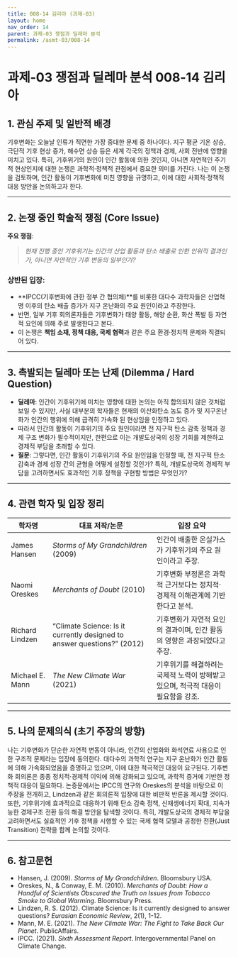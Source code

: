 ```yaml
---
title: 008-14 김리아 (과제-03)
layout: home
nav_order: 14
parent: 과제-03 쟁점과 딜레마 분석
permalink: /asmt-03/008-14
---
```


# 과제-03 쟁점과 딜레마 분석 008-14 김리아 

## 1. 관심 주제 및 일반적 배경  

기후변화는 오늘날 인류가 직면한 가장 중대한 문제 중 하나이다. 지구 평균 기온 상승, 극단적 기후 현상 증가, 해수면 상승 등은 세계 각국의 정책과 경제, 사회 전반에 영향을 미치고 있다. 특히, 기후위기의 원인이 인간 활동에 의한 것인지, 아니면 자연적인 주기적 현상인지에 대한 논쟁은 과학적·정책적 관점에서 중요한 의미를 가진다. 나는 이 논쟁을 검토하며, 인간 활동이 기후변화에 미친 영향을 규명하고, 이에 대한 사회적·정책적 대응 방안을 논의하고자 한다.  

---

## 2. 논쟁 중인 학술적 쟁점 (Core Issue)  

**주요 쟁점**:  
> *현재 진행 중인 기후위기는 인간의 산업 활동과 탄소 배출로 인한 인위적 결과인가, 아니면 자연적인 기후 변동의 일부인가?*  

### 상반된 입장:  
- **IPCC(기후변화에 관한 정부 간 협의체)**를 비롯한 대다수 과학자들은 산업혁명 이후의 탄소 배출 증가가 지구 온난화의 주요 원인이라고 주장한다.  
- 반면, 일부 기후 회의론자들은 기후변화가 태양 활동, 해양 순환, 화산 폭발 등 자연적 요인에 의해 주로 발생한다고 본다.  
- 이 논쟁은 **책임 소재, 정책 대응, 국제 협력**과 같은 주요 환경·정치적 문제와 직결되어 있다.  

---

## 3. 촉발되는 딜레마 또는 난제 (Dilemma / Hard Question)  

- **딜레마**: 인간이 기후위기에 미치는 영향에 대한 논의는 아직 합의되지 않은 것처럼 보일 수 있지만, 사실 대부분의 학자들은 현재의 이산화탄소 농도 증가 및 지구온난화가 인간의 행위에 의해 급격히 가속화 된 현상임을 인정하고 있다.
- 따라서 인간의 활동이 기후위기의 주요 원인이라면 전 지구적 탄소 감축 정책과 경제 구조 변화가 필수적이지만, 한편으로 이는 개발도상국의 성장 기회를 제한하고 경제적 부담을 초래할 수 있다.  
- **질문**: 그렇다면, 인간 활동이 기후위기의 주요 원인임을 인정할 때, 전 지구적 탄소 감축과 경제 성장 간의 균형을 어떻게 설정할 것인가? 특히, 개발도상국의 경제적 부담을 고려하면서도 효과적인 기후 정책을 구현할 방법은 무엇인가?

---

## 4. 관련 학자 및 입장 정리  

| 학자명             | 대표 저작/논문                                   | 입장 요약 |
|--------------------|---------------------------------------------------|-----------|
| James Hansen       | *Storms of My Grandchildren* (2009)              | 인간이 배출한 온실가스가 기후위기의 주요 원인이라고 주장. |
| Naomi Oreskes      | *Merchants of Doubt* (2010)                      | 기후변화 부정론은 과학적 근거보다는 정치적·경제적 이해관계에 기반한다고 분석. |
| Richard Lindzen    | “Climate Science: Is it currently designed to answer questions?” (2012) | 기후변화가 자연적 요인의 결과이며, 인간 활동의 영향은 과장되었다고 주장. |
| Michael E. Mann    | *The New Climate War* (2021)                     | 기후위기를 해결하려는 국제적 노력이 방해받고 있으며, 적극적 대응이 필요함을 강조. |

---

## 5. 나의 문제의식 (초기 주장의 방향)  

나는 기후변화가 단순한 자연적 변동이 아니라, 인간의 산업화와 화석연료 사용으로 인한 구조적 문제라는 입장에 동의한다. 대다수의 과학적 연구는 지구 온난화가 인간 활동에 의해 가속화되었음을 증명하고 있으며, 이에 대한 적극적인 대응이 요구된다. 기후변화 회의론은 종종 정치적·경제적 이익에 의해 강화되고 있으며, 과학적 증거에 기반한 정책적 대응이 필요하다.
논증문에서는 IPCC의 연구와 Oreskes의 분석을 바탕으로 이 주장을 전개하고, Lindzen과 같은 회의론적 입장에 대한 비판적 반론을 제시할 것이다. 또한, 기후위기에 효과적으로 대응하기 위해 탄소 감축 정책, 신재생에너지 확대, 지속가능한 경제구조 전환 등의 해결 방안을 탐색할 것이다. 특히, 개발도상국의 경제적 부담을 고려하면서도 실효적인 기후 정책을 시행할 수 있는 국제 협력 모델과 공정한 전환(Just Transition) 전략을 함께 논의할 것이다.

---

## 6. 참고문헌  

- Hansen, J. (2009). *Storms of My Grandchildren*. Bloomsbury USA.  
- Oreskes, N., & Conway, E. M. (2010). *Merchants of Doubt: How a Handful of Scientists Obscured the Truth on Issues from Tobacco Smoke to Global Warming*. Bloomsbury Press.  
- Lindzen, R. S. (2012). Climate Science: Is it currently designed to answer questions? *Eurasian Economic Review*, 2(1), 1-12.  
- Mann, M. E. (2021). *The New Climate War: The Fight to Take Back Our Planet*. PublicAffairs.  
- IPCC. (2021). *Sixth Assessment Report*. Intergovernmental Panel on Climate Change.  
